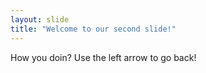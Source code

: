 ```yaml
---
layout: slide 
title: "Welcome to our second slide!"
---
```

 How you doin?
Use the left arrow to go back! 
